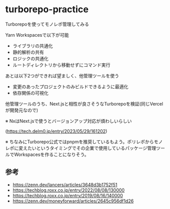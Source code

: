 # turborepo-practice
Turborepoを使ってモノレポ管理してみる

Yarn Workspacesで以下が可能
- ライブラリの共通化
- 静的解析の共有
- ロジックの共通化
- ルートディレクトリから移動せずにコマンド実行

あとは以下2つができれば望ましく、他管理ツールを使う
- 変更のあったプロジェクトのみビルドできるように最適化
- 依存関係の可視化

他管理ツールのうち、Next.jsと相性が良さそうなTurborepoを検証(同じVercelが開発元なので)

※ NxはNext.jsで使うとバージョンアップ対応が煩わしいらしい

(https://tech.delm0.jp/entry/2023/05/29/161202)

※ ちなみにTurborepo公式ではpnpmを推奨しているもよう。ポリレポからモノレポに変えたいというタイミングでその企業で使用しているパッケージ管理ツールでWorkspacesを作ることになりそう。

## 参考
- https://zenn.dev/lancers/articles/3648d3b1752f51
- https://techblog.roxx.co.jp/entry/2022/08/08/130000
- https://techblog.roxx.co.jp/entry/2019/08/16/140000
- https://zenn.dev/moneyforward/articles/2645c956df1d26
